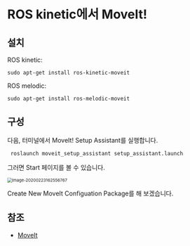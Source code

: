 # ROS kinetic에서 MoveIt!

## 설치

ROS kinetic:

```
sudo apt-get install ros-kinetic-moveit
```

 ROS melodic:

```
sudo apt-get install ros-melodic-moveit
```

## 구성

다음, 터미널에서 MoveIt! Setup Assistant를 실행합니다.

```
 roslaunch moveit_setup_assistant setup_assistant.launch
```

그러면 Start 페이지를 볼 수 있습니다.

<img src="/home/booil/.config/Typora/typora-user-images/image-20200223162556767.png" alt="image-20200223162556767" style="zoom:67%;" />

Create New MoveIt Configuation Package를 해 보겠습니다.





## 참조

- [MoveIt](https://moveit.ros.org/install/)